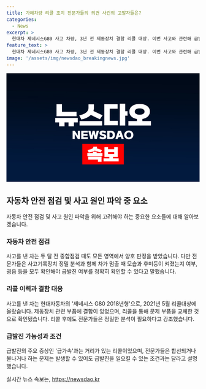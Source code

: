 ```yaml
---
title: 가해차량 리콜 조치 전문가들의 의견 사건의 고발자들은?
categories:
  - News
excerpt: >
  현대차 제네시스G80 사고 차량, 3년 전 제동장치 결함 리콜 대상. 이번 사고와 관련해 급발진 가능성을 전문가들이 우려하는 가운데, 제동장치 부품 교체 후 모든 영역에서 양호 판정 받았으나, 사고기록 분석과 함께 사고 당시 상황 확인이 필요하다는 지적. (길이: 148자)
feature_text: >
  현대차 제네시스G80 사고 차량, 3년 전 제동장치 결함 리콜 대상. 이번 사고와 관련해 급발진 가능성을 전문가들이 우려하는 가운데, 제동장치 부품 교체 후 모든 영역에서 양호 판정 받았으나, 사고기록 분석과 함께 사고 당시 상황 확인이 필요하다는 지적. (길이: 148자)
image: '/assets/img/newsdao_breakingnews.jpg'
---
```


<p><img src="/assets/img/newsdao_breakingnews.jpg" alt="flaretime 속보" /></p>

<h2 data-ke-size="size26">자동차 안전 점검 및 사고 원인 파악 중 요소</h2>

<p data-ke-size="size16">자동차 안전 점검 및 사고 원인 파악을 위해 고려해야 하는 중요한 요소들에 대해 알아보겠습니다.</p>

<h3>자동차 안전 점검</h3>

<p data-ke-size="size16">사고를 낸 차는 두 달 전 종합점검 때도 모든 영역에서 양호 판정을 받았습니다. 다만 전문가들은 사고기록장치 정밀 분석과 함께 차가 멈출 때 모습과 후미등이 켜졌는지 여부, 굉음 등을 모두 확인해야 급발진 여부를 정확히 확인할 수 있다고 말했습니다.</p>

<h3>리콜 이력과 결함 대응</h3>

<p data-ke-size="size16">사고를 낸 차는 현대자동차의 '제네시스 G80 2018년형'으로, 2021년 5월 리콜대상에 올랐습니다. 제동장치 관련 부품에 결함이 있었으며, 리콜을 통해 문제 부품을 교체한 것으로 확인됐습니다. 리콜 후에도 전문가들은 정밀한 분석이 필요하다고 강조했습니다.</p>

<h3>급발진 가능성과 조건</h3>

<p data-ke-size="size16">급발진의 주요 증상인 '급가속'과는 거리가 있는 리콜이었으며, 전문가들은 합선되거나 불나거나 하는 문제는 발생할 수 있어도 급발진을 일으킬 수 있는 조건과는 달라고 설명했습니다.</p>
실시간 뉴스 속보는, <a href="https://newsdao.kr" rel="dofollow">https://newsdao.kr</a>


